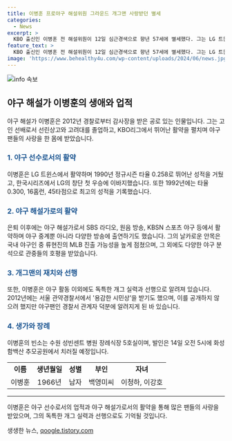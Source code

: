 ```yaml
---
title: 이병훈 프로야구 해설위원 그라운드 개그맨 사랑받던 별세
categories:
  - News
excerpt: >
  KBO 출신인 이병훈 전 해설위원이 12일 심근경색으로 향년 57세에 별세했다. 그는 LG 트윈스와 해태 타이거즈에서 활약했고, 라디오와 TV에서 해설가로 활동했다. 2012년 경찰로부터 용감한 시민상을 받았으며, 둘째 아들은 프로야구 선수로 활동 중이다. 장례식은 수원 성빈센트 병원에서 진행되고 장지는 화성 함백산 추모공원이다.
feature_text: >
  KBO 출신인 이병훈 전 해설위원이 12일 심근경색으로 향년 57세에 별세했다. 그는 LG 트윈스와 해태 타이거즈에서 활약했고, 라디오와 TV에서 해설가로 활동했다. 2012년 경찰로부터 용감한 시민상을 받았으며, 둘째 아들은 프로야구 선수로 활동 중이다. 장례식은 수원 성빈센트 병원에서 진행되고 장지는 화성 함백산 추모공원이다.
image: 'https://www.behealthy4u.com/wp-content/uploads/2024/06/news.jpg'
---
```


<p><img src="https://www.behealthy4u.com/wp-content/uploads/2024/06/news.jpg" alt="info 속보" /></p>

<h2 data-ke-size="size26">야구 해설가 이병훈의 생애와 업적</h2>

<p data-ke-size="size16">야구 해설가 이병훈은 2012년 경찰로부터 감사장을 받은 공로 있는 인물입니다. 그는 고인 선배로서 선린상고와 고려대를 졸업하고, KBO리그에서 뛰어난 활약을 펼치며 야구 팬들의 사랑을 한 몸에 받았습니다.</p>

<h3><span style="color: #1a5490;">1. 야구 선수로서의 활약</span></h3>

<p data-ke-size="size16">이병훈은 LG 트윈스에서 활약하며 1990년 정규시즌 타율 0.258로 뛰어난 성적을 거뒀고, 한국시리즈에서 LG의 창단 첫 우승에 이바지했습니다. 또한 1992년에는 타율 0.300, 16홈런, 45타점으로 최고의 성적을 기록했습니다.</p>

<h3><span style="color: #1a5490;">2. 야구 해설가로의 활약</span></h3>

<p data-ke-size="size16">은퇴 이후에는 야구 해설가로서 SBS 라디오, 원음 방송, KBSN 스포츠 야구 등에서 활약하며 야구 중계뿐 아니라 다양한 방송에 출연하기도 했습니다. 그의 날카로운 안목은 국내 야구인 중 류현진의 MLB 진출 가능성을 높게 점쳤으며, 그 외에도 다양한 야구 분석으로 관중들의 호평을 받았습니다.</p>

<h3><span style="color: #1a5490;">3. 개그맨의 재치와 선행</span></h3>

<p data-ke-size="size16">또한, 이병훈은 야구 활동 이외에도 독특한 개그 실력과 선행으로 알려져 있습니다. 2012년에는 서울 관약경찰서에서 '용감한 시민상'을 받기도 했으며, 이를 공개하지 않으려 했지만 야구팬인 경찰서 관계자 덕분에 알려지게 된 바 있습니다.</p>

<h3><span style="color: #1a5490;">4. 생가와 장례</span></h3>

<p data-ke-size="size16">이병훈의 빈소는 수원 성빈센트 병원 장례식장 5호실이며, 발인은 14일 오전 5시에 화성 함백산 추모공원에서 치러질 예정입니다.</p>

<table>
    <tbody>
        <tr>
            <td style="text-align: center; height: 17px;"><b>이름</b></td>
            <td style="text-align: center; height: 17px;"><b>생년월일</b></td>
            <td style="text-align: center; height: 17px;"><b>성별</b></td>
            <td style="text-align: center; height: 17px;"><b>부인</b></td>
            <td style="text-align: center; height: 17px;"><b>자녀</b></td>
        </tr>
        <tr>
            <td style="text-align: center; height: 17px;">이병훈</td>
            <td style="text-align: center; height: 17px;">1966년</td>
            <td style="text-align: center; height: 17px;">남자</td>
            <td style="text-align: center; height: 17px;">백영미씨</td>
            <td style="text-align: center; height: 17px;">이청하, 이강호</td>
        </tr>
    </tbody>
</table>

<hr>

<p data-ke-size="size16">이병훈은 야구 선수로서의 업적과 야구 해설가로서의 활약을 통해 많은 팬들의 사랑을 받았으며, 그의 독특한 개그 실력과 선행으로도 기억될 것입니다.</p>
생생한 뉴스, <a href="https://qoogle.tistory.com" rel="dofollow">qoogle.tistory.com</a>


